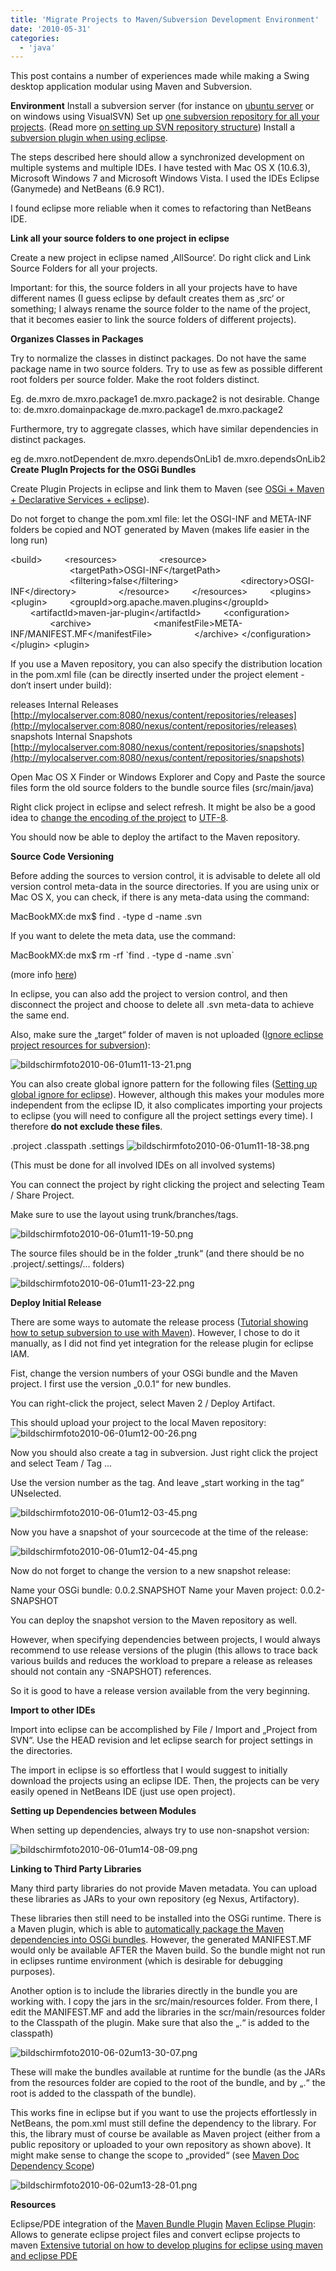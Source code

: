```yaml
---
title: 'Migrate Projects to Maven/Subversion Development Environment'
date: '2010-05-31'
categories:
  - 'java'
---
```


This post contains a number of experiences made while making a Swing desktop application modular using Maven and Subversion.

**Environment** Install a subversion server (for instance on [ubuntu server](http://maxrohde.com/2010/05/13/setting-up-a-subversion-server-on-ubuntu-9-10/) or on windows using VisualSVN) Set up [one subversion repository for all your projects](http://www.visualsvn.com/support/topic/00017/). (Read more [on setting up SVN repository structure](http://www.visualsvn.com/support/svnbook/reposadmin/planning/)) Install a [subversion plugin when using eclipse](http://www.eclipse.org/subversive/downloads.php).

The steps described here should allow a synchronized development on multiple systems and multiple IDEs. I have tested with Mac OS X (10.6.3), Microsoft Windows 7 and Microsoft Windows Vista. I used the IDEs Eclipse (Ganymede) and NetBeans (6.9 RC1).

I found eclipse more reliable when it comes to refactoring than NetBeans IDE.

**Link all your source folders to one project in eclipse**

Create a new project in eclipse named ‚AllSource‘. Do right click and Link Source Folders for all your projects.

Important: for this, the source folders in all your projects have to have different names (I guess eclipse by default creates them as ‚src‘ or something; I always rename the source folder to the name of the project, that it becomes easier to link the source folders of different projects).

**Organizes Classes in Packages**

Try to normalize the classes in distinct packages. Do not have the same package name in two source folders. Try to use as few as possible different root folders per source folder. Make the root folders distinct.

Eg. de.mxro de.mxro.package1 de.mxro.package2 is not desirable. Change to: de.mxro.domainpackage de.mxro.package1 de.mxro.package2

Furthermore, try to aggregate classes, which have similar dependencies in distinct packages.

eg de.mxro.notDependent de.mxro.dependsOnLib1 de.mxro.dependsOnLib2 **Create PlugIn Projects for the OSGi Bundles**

Create Plugin Projects in eclipse and link them to Maven (see [OSGi + Maven + Declarative Services + eclipse](http://maxrohde.com/2010/05/23/osgi-maven-declarative-services-eclipse/)).

Do not forget to change the pom.xml file: let the OSGI-INF and META-INF folders be copied and NOT generated by Maven (makes life easier in the long run)

<build\>         <resources\>                 <resource\>                         <targetPath\>OSGI-INF</targetPath\>                         <filtering\>false</filtering\>                         <directory\>OSGI-INF</directory\>                 </resource\>         </resources\>         <plugins\> <plugin\>         <groupId\>org.apache.maven.plugins</groupId\>         <artifactId\>maven\-jar-plugin</artifactId\>         <configuration\>                 <archive\>                         <manifestFile\>META-INF/MANIFEST.MF</manifestFile\>                 </archive\> </configuration\> </plugin\> <plugin\>

If you use a Maven repository, you can also specify the distribution location in the pom.xml file (can be directly inserted under the project element - don‘t insert under build):

<distributionManagement> <repository> <id>releases</id> <name>Internal Releases</name> <url>[http://mylocalserver.com:8080/nexus/content/repositories/releases](http://mylocalserver.com:8080/nexus/content/repositories/releases)</url> </repository> <snapshotRepository> <id>snapshots</id> <name>Internal Snapshots</name> <url>[http://mylocalserver.com:8080/nexus/content/repositories/snapshots](http://mylocalserver.com:8080/nexus/content/repositories/snapshots)</url> </snapshotRepository> </distributionManagement>

Open Mac OS X Finder or Windows Explorer and Copy and Paste the source files form the old source folders to the bundle source files (src/main/java)

Right click project in eclipse and select refresh. It might be also be a good idea to [change the encoding of the project](http://www.ibm.com/developerworks/opensource/library/os-eclipse-osxjava/index.html#N10290) to [UTF-8](http://ekkescorner.wordpress.com/2009/07/28/howto-change-fileencoding-of-eclipse-projects-osx/).

You should now be able to deploy the artifact to the Maven repository.

**Source Code Versioning**

Before adding the sources to version control, it is advisable to delete all old version control meta-data in the source directories. If you are using unix or Mac OS X, you can check, if there is any meta-data using the command:

MacBookMX:de mx$ find . -type d -name .svn

If you want to delete the meta data, use the command:

MacBookMX:de mx$ rm -rf \`find . -type d -name .svn\`

(more info [here](http://www.anyexample.com/linux_bsd/bash/recursively_delete__svn_directories.xml))

In eclipse, you can also add the project to version control, and then disconnect the project and choose to delete all .svn meta-data to achieve the same end.

Also, make sure the „target“ folder of maven is not uploaded ([Ignore eclipse project resources for subversion](http://www.waltercedric.com/java-j2ee-mainmenu-53/361-maven-build-system/1528-subversion-and-the-importance-of-svnignore-for-maven-multi-modules.html)):

![bildschirmfoto2010-06-01um11-13-21.png](images/bildschirmfoto2010-06-01um11-13-21.png)

You can also create global ignore pattern for the following files ([Setting up global ignore for eclipse](http://confluence.sakaiproject.org/display/BOOT/Add+bin+and+target+to+global+svn+ignore+in+Eclipse)). However, although this makes your modules more independent from the eclipse ID, it also complicates importing your projects to eclipse (you will need to configure all the project settings every time). I therefore **do not exclude these files**.

.project .classpath .settings ![bildschirmfoto2010-06-01um11-18-38.png](images/bildschirmfoto2010-06-01um11-18-38.png)

(This must be done for all involved IDEs on all involved systems)

You can connect the project by right clicking the project and selecting Team / Share Project.

Make sure to use the layout using trunk/branches/tags.

![bildschirmfoto2010-06-01um11-19-50.png](images/bildschirmfoto2010-06-01um11-19-50.png)

The source files should be in the folder „trunk“ (and there should be no .project/.settings/... folders)

![bildschirmfoto2010-06-01um11-23-22.png](images/bildschirmfoto2010-06-01um11-23-22.png)

**Deploy Initial Release**

There are some ways to automate the release process ([Tutorial showing how to setup subversion to use with Maven](http://wiki.gxdeveloperweb.com/confluence/display/GXDEV/Maven+and+Source+Control+Management+in+Subversion)). However, I chose to do it manually, as I did not find yet integration for the release plugin for eclipse IAM.

Fist, change the version numbers of your OSGi bundle and the Maven project. I first use the version „0.0.1“ for new bundles.

You can right-click the project, select Maven 2 / Deploy Artifact.

This should upload your project to the local Maven repository: ![bildschirmfoto2010-06-01um12-00-26.png](images/bildschirmfoto2010-06-01um12-00-26.png)

Now you should also create a tag in subversion. Just right click the project and select Team / Tag ...

Use the version number as the tag. And leave „start working in the tag“ UNselected.

![bildschirmfoto2010-06-01um12-03-45.png](images/bildschirmfoto2010-06-01um12-03-45.png)

Now you have a snapshot of your sourcecode at the time of the release:

![bildschirmfoto2010-06-01um12-04-45.png](images/bildschirmfoto2010-06-01um12-04-45.png)

Now do not forget to change the version to a new snapshot release:

Name your OSGi bundle: 0.0.2.SNAPSHOT Name your Maven project: 0.0.2-SNAPSHOT

You can deploy the snapshot version to the Maven repository as well.

However, when specifying dependencies between projects, I would always recommend to use release versions of the plugin (this allows to trace back various builds and reduces the workload to prepare a release as releases should not contain any -SNAPSHOT) references.

So it is good to have a release version available from the very beginning.

**Import to other IDEs**

Import into eclipse can be accomplished by File / Import and „Project from SVN“. Use the HEAD revision and let eclipse search for project settings in the directories.

The import in eclipse is so effortless that I would suggest to initially download the projects using an eclipse IDE. Then, the projects can be very easily opened in NetBeans IDE (just use open project).

**Setting up Dependencies between Modules**

When setting up dependencies, always try to use non-snapshot version:

![bildschirmfoto2010-06-01um14-08-09.png](images/bildschirmfoto2010-06-01um14-08-09.png)

**Linking to Third Party Libraries**

Many third party libraries do not provide Maven metadata. You can upload these libraries as JARs to your own repository (eg Nexus, Artifactory).

These libraries then still need to be installed into the OSGi runtime. There is a Maven plugin, which is able to [automatically package the Maven dependencies into OSGi bundles](http://www.lucamasini.net/Home/osgi-with-felix/creating-osgi-bundles-of-your-maven-dependencies). However, the generated MANIFEST.MF would only be available AFTER the Maven build. So the bundle might not run in eclipses runtime environment (which is desirable for debugging purposes).

Another option is to include the libraries directly in the bundle you are working with. I copy the jars in the src/main/resources folder. From there, I edit the MANIFEST.MF and add the libraries in the scr/main/resources folder to the Classpath of the plugin. Make sure that also the „.“ is added to the classpath)

![bildschirmfoto2010-06-02um13-30-07.png](images/bildschirmfoto2010-06-02um13-30-07.png)

These will make the bundles available at runtime for the bundle (as the JARs from the resources folder are copied to the root of the bundle, and by „.“ the root is added to the classpath of the bundle).

This works fine in eclipse but if you want to use the projects effortlessly in NetBeans, the pom.xml must still define the dependency to the library. For this, the library must of course be available as Maven project (either from a public repository or uploaded to your own repository as shown above). It might make sense to change the scope to „provided“ (see [Maven Doc Dependency Scope](http://maven.apache.org/guides/introduction/introduction-to-dependency-mechanism.html))

![bildschirmfoto2010-06-02um13-28-01.png](images/bildschirmfoto2010-06-02um13-28-01.png)

**Resources**

Eclipse/PDE integration of the [Maven Bundle Plugin](http://felix.apache.org/site/apache-felix-maven-bundle-plugin-bnd.html) [Maven Eclipse Plugin](http://maven.apache.org/plugins/maven-eclipse-plugin/): Allows to generate eclipse project files and convert eclipse projects to maven [Extensive tutorial on how to develop plugins for eclipse using maven and eclipse PDE](http://www.eclipse.org/articles/article.php?file=Article-Eclipse-and-Maven2/index.html)
